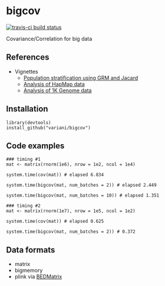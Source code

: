 # bigcov

[![travis-ci build status](https://travis-ci.org/variani/bigcov.svg?branch=master)](https://travis-ci.org/variani/bigcov)

Covariance/Correlation for big data

## References

- Vignettes
    - [Population stratification using GRM and Jacard](https://variani.github.io/bigcov/vignettes/popstrat.html) 
    - [Analysis of HapMap data](https://variani.github.io/bigcov/vignettes/hapmap.html) 
    - [Analysis of 1K Genome data](https://variani.github.io/bigcov/vignettes/1kgenome.html)

## Installation

```
library(devtools)
install_github("variani/bigcov")
```

## Code examples

```
### timing #1
mat <- matrix(rnorm(1e6), nrow = 1e2, ncol = 1e4)

system.time(cov(mat)) # elapsed 6.834

system.time(bigcov(mat, num_batches = 2)) # elapsed 2.449

system.time(bigcov(mat, num_batches = 10)) # elapsed 1.351

### timing #2
mat <- matrix(rnorm(1e7), nrow = 1e5, ncol = 1e2)

system.time(cov(mat)) # elapsed 0.625

system.time(bigcov(mat, num_batches = 2)) # 0.372
```

## Data formats

- matrix
- bigmemory
- plink via [BEDMatrix](https://github.com/QuantGen/BEDMatrix)
